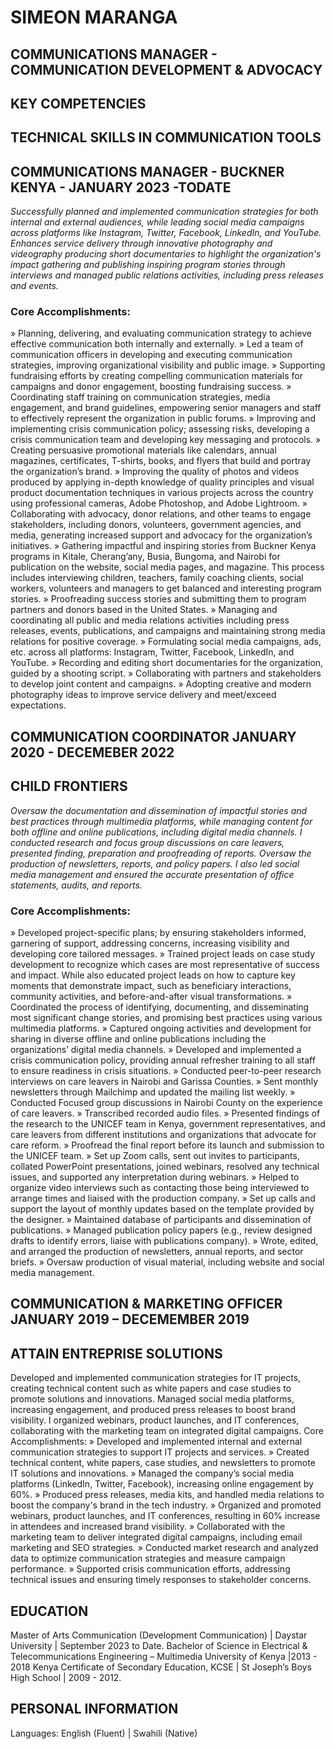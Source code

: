 # SIMEON MARANGA
## COMMUNICATIONS MANAGER - COMMUNICATION DEVELOPMENT & ADVOCACY

## KEY COMPETENCIES
## TECHNICAL SKILLS IN COMMUNICATION TOOLS 

## COMMUNICATIONS MANAGER - BUCKNER KENYA - JANUARY 2023 -TODATE
*Successfully planned and implemented communication strategies for both internal and external audiences, while leading social media campaigns across platforms like Instagram, Twitter, Facebook, LinkedIn, and YouTube. Enhances service delivery through innovative photography and videography producing short documentaries to highlight the organization's impact gathering and publishing inspiring program stories through interviews and managed public relations activities, including press releases and events.*

### Core Accomplishments:
»	Planning, delivering, and evaluating communication strategy to achieve effective communication both internally and externally.
»	Led a team of communication officers in developing and executing communication strategies, improving organizational visibility and public image. 
»	Supporting fundraising efforts by creating compelling communication materials for campaigns and donor engagement, boosting fundraising success.
»	Coordinating staff training on communication strategies, media engagement, and brand guidelines, empowering senior managers and staff to effectively represent the organization in public forums.
»	Improving and implementing crisis communication policy; assessing risks, developing a crisis communication team and developing key messaging and protocols.
»	Creating persuasive promotional materials like calendars, annual magazines, certificates, T-shirts, books, and flyers that build and portray the organization’s brand. 
»	Improving the quality of photos and videos produced by applying in-depth knowledge of quality principles and visual product documentation techniques in various projects across the country using professional cameras, Adobe Photoshop, and Adobe Lightroom. 
»	Collaborating with advocacy, donor relations, and other teams to engage stakeholders, including donors, volunteers, government agencies, and media, generating increased support and advocacy for the organization’s initiatives.
»	Gathering impactful and inspiring stories from Buckner Kenya programs in Kitale, Cherang’any, Busia, Bungoma, and Nairobi for publication on the website, social media pages, and magazine. This process includes interviewing children, teachers, family coaching clients, social workers, volunteers and managers to get balanced and interesting program stories. 
»	Proofreading success stories and submitting them to program partners and donors based in the United States. 
»	Managing and coordinating all public and media relations activities including press releases, events, publications, and campaigns and maintaining strong media relations for positive coverage. 
»	Formulating social media campaigns, ads, etc. across all platforms: Instagram, Twitter, Facebook, LinkedIn, and YouTube.
»	Recording and editing short documentaries for the organization, guided by a shooting script. 
»	Collaborating with partners and stakeholders to develop joint content and campaigns. 
»	Adopting creative and modern photography ideas to improve service delivery and meet/exceed expectations. 

## COMMUNICATION COORDINATOR 	                                                 JANUARY 2020 - DECEMEBER 2022
## CHILD FRONTIERS 
*Oversaw the documentation and dissemination of impactful stories and best practices through multimedia platforms, while managing content for both offline and online publications, including digital media channels. I conducted research and focus group discussions on care leavers, presented finding, preparation and proofreading of reports. Oversaw the production of newsletters, reports, and policy papers. I also led social media management and ensured the accurate presentation of office statements, audits, and reports.*

### Core Accomplishments:
»	Developed project-specific plans; by ensuring stakeholders informed, garnering of support, addressing concerns, increasing visibility and developing core tailored messages.
»	Trained project leads on case study development to recognize which cases are most representative of success and impact. While also educated project leads on how to capture key moments that demonstrate impact, such as beneficiary interactions, community activities, and before-and-after visual transformations.
»	Coordinated the process of identifying, documenting, and disseminating most significant change stories, and promising best practices using various multimedia platforms. 
»	Captured ongoing activities and development for sharing in diverse offline and online publications including the organizations’ digital media channels. 
»	Developed and implemented a crisis communication policy, providing annual refresher training to all staff to ensure readiness in crisis situations.
»	Conducted peer-to-peer research interviews on care leavers in Nairobi and Garissa Counties. 
»	Sent monthly newsletters through Mailchimp and updated the mailing list weekly. 
»	Conducted Focused group discussions in Nairobi County on the experience of care leavers. 
»	Transcribed recorded audio files. 
»	Presented findings of the research to the UNICEF team in Kenya, government representatives, and care leavers from different institutions and organizations that advocate for care reform. 
»	Proofread the final report before its launch and submission to the UNICEF team. 
»	Set up Zoom calls, sent out invites to participants, collated PowerPoint presentations, joined webinars, resolved any technical issues, and supported any interpretation during webinars. 
»	Helped to organize video interviews such as contacting those being interviewed to arrange times and liaised with the production company. 
»	Set up calls and support the layout of monthly updates based on the template provided by the designer. 
»	Maintained database of participants and dissemination of publications. 
»	Managed publication policy papers (e.g., review designed drafts to identify errors, liaise with publications company). 
»	Wrote, edited, and arranged the production of newsletters, annual reports, and sector briefs. 
»	Oversaw production of visual material, including website and social media management. 


## COMMUNICATION & MARKETING OFFICER	JANUARY 2019 – DECEMEMBER 2019
## ATTAIN ENTREPRISE SOLUTIONS 
Developed and implemented communication strategies for IT projects, creating technical content such as white papers and case studies to promote solutions and innovations. Managed social media platforms, increasing engagement, and produced press releases to boost brand visibility. I organized webinars, product launches, and IT conferences, collaborating with the marketing team on integrated digital campaigns. 
Core Accomplishments:
»	Developed and implemented internal and external communication strategies to support IT projects and services.
»	Created technical content, white papers, case studies, and newsletters to promote IT solutions and innovations.
»	Managed the company’s social media platforms (LinkedIn, Twitter, Facebook), increasing online engagement by 60%.
»	Produced press releases, media kits, and handled media relations to boost the company's brand in the tech industry.
»	Organized and promoted webinars, product launches, and IT conferences, resulting in 60% increase in attendees and increased brand visibility.
»	Collaborated with the marketing team to deliver integrated digital campaigns, including email marketing and SEO strategies.
»	Conducted market research and analyzed data to optimize communication strategies and measure campaign performance.
»	Supported crisis communication efforts, addressing technical issues and ensuring timely responses to stakeholder concerns.

## EDUCATION 
Master of Arts Communication (Development Communication) | Daystar University | September 2023 to Date. 
Bachelor of Science in Electrical & Telecommunications Engineering – Multimedia University of Kenya |2013 - 2018
Kenya Certificate of Secondary Education, KCSE | St Joseph’s Boys High School | 2009 - 2012. 

## PERSONAL INFORMATION
Languages: English (Fluent) | Swahili (Native) 



